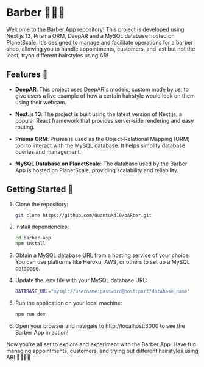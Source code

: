 # Barber 💇‍♂️💈

Welcome to the Barber App repository! This project is developed using Next.js 13, Prisma ORM, DeepAR and a MySQL database hosted on PlanetScale. It's designed to manage and facilitate operations for a barber shop, allowing you to handle appointments, customers, and last but not the least, tryon different hairstyles using AR!

## Features 🌟

- **DeepAR**: This project uses DeepAR's models, custom made by us, to give users a live example of how a certain hairstyle would look on them using their webcam.

- **Next.js 13**: The project is built using the latest version of Next.js, a popular React framework that provides server-side rendering and easy routing.

- **Prisma ORM**: Prisma is used as the Object-Relational Mapping (ORM) tool to interact with the MySQL database. It helps simplify database queries and management.

- **MySQL Database on PlanetScale**: The database used by the Barber App is hosted on PlanetScale, providing scalability and reliability.

## Getting Started 🚀

1. Clone the repository:

   ```bash
   git clone https://github.com/QuantuM410/bARber.git

   ```

2. Install dependencies:

   ```bash
   cd barber-app
   npm install

   ```

3. Obtain a MySQL database URL from a hosting service of your choice. You can use platforms like Heroku, AWS, or others to set up a MySQL database.

4. Update the .env file with your MySQL database URL:

   ```bash
   DATABASE_URL="mysql://username:password@host:port/database_name"

   ```

5. Run the application on your local machine:

   ```bash
   npm run dev

   ```

6. Open your browser and navigate to http://localhost:3000 to see the Barber App in action!

Now you're all set to explore and experiment with the Barber App. Have fun managing appointments, customers, and trying out different hairstyles using AR! 💇‍♂️💇‍♀️